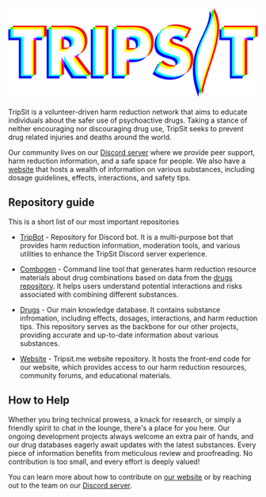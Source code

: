 ![TripSit](./assets/tripsit_wordmark.webp)
---
TripSit is a volunteer-driven harm reduction network that aims to educate individuals about the safer use of psychoactive drugs. Taking a stance of neither encouraging nor discouraging drug use, TripSit seeks to prevent drug related injuries and deaths around the world.

Our community lives on our [Discord server](https://discord.gg/tripsit) where we provide peer support, harm reduction information, and a safe space for people.
We also have a [website](https://tripsit.me) that hosts a wealth of information on various substances, including dosage guidelines, effects, interactions, and safety tips.

## Repository guide

This is a short list of our most important repositories

- [TripBot](https://github.com/TripSit/TripBot) - Repository for Discord bot. It is a multi-purpose bot that provides harm reduction information, moderation tools, and various utilities to enhance the TripSit Discord server experience. 

- [Combogen](https://github.com/TripSit/combogen) - Command line tool that generates harm reduction resource materials about drug combinations based on data from the [drugs repository](https://github.com/TripSit/drugs). It helps users understand potential interactions and risks associated with combining different substances.

- [Drugs](https://github.com/TripSit/combogen) - Our main knowledge database. It contains substance infromation, including effects, dosages, interactions, and harm reduction tips. This repository serves as the backbone for our other projects, providing accurate and up-to-date information about various substances.

- [Website](https://github.com/TripSit/combogen) - Tripsit.me website repository. It hosts the front-end code for our website, which provides access to our harm reduction resources, community forums, and educational materials.

## How to Help
Whether you bring technical prowess, a knack for research, or simply a friendly spirit to chat in the lounge, there's a place for you here. Our ongoing development projects always welcome an extra pair of hands, and our drug databases eagerly await updates with the latest substances. Every piece of information benefits from meticulous review and proofreading. No contribution is too small, and every effort is deeply valued!

You can learn more about how to contribute on [our website](https://tripsit.me/#cta) or by reaching out to the team on our [Discord server](https://discord.gg/tripsit).
